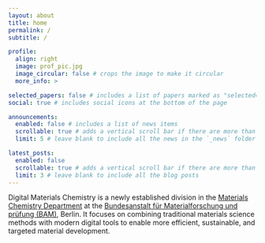 ```yaml
---
layout: about
title: home
permalink: /
subtitle: /

profile:
  align: right
  image: prof_pic.jpg
  image_circular: false # crops the image to make it circular
  more_info: >

selected_papers: false # includes a list of papers marked as "selected={true}"
social: true # includes social icons at the bottom of the page

announcements:
  enabled: false # includes a list of news items
  scrollable: true # adds a vertical scroll bar if there are more than 3 news items
  limit: 5 # leave blank to include all the news in the `_news` folder

latest_posts:
  enabled: false
  scrollable: true # adds a vertical scroll bar if there are more than 3 new posts items
  limit: 3 # leave blank to include all the blog posts
---
```


Digital Materials Chemistry is a newly established division in the <a href='https://www.bam.de/Navigation/DE/Ueber-die-BAM/Organisation/Praesident/Abteilung-6/abteilung-6.html'>Materials Chemistry Department</a>  at the <a href='https://www.bam.de/Navigation/EN/Home/home.html'>Bundesanstalt für Materialforschung und prüfung (BAM)</a>, Berlin. It focuses on combining traditional materials science methods with modern digital tools to enable more efficient, sustainable, and targeted material development.
